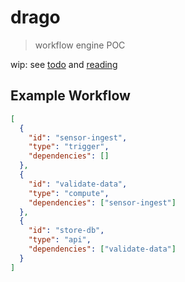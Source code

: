 # drago

> workflow engine POC

wip: see [todo](TODO.md) and [reading](READING.md)

## Example Workflow

```json
[
  {
    "id": "sensor-ingest",
    "type": "trigger",
    "dependencies": []
  },
  {
    "id": "validate-data",
    "type": "compute",
    "dependencies": ["sensor-ingest"]
  },
  {
    "id": "store-db",
    "type": "api",
    "dependencies": ["validate-data"]
  }
]
```